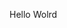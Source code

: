 Hello Wolrd

















































































































































































































































































































































































































































































































































































































































































































































































































































































































































































































































































































































































































































































































































































































































































































































































































































































































































































































































































































































































































































































































































































































































































































































































































































































































































































































































































































































































































































































